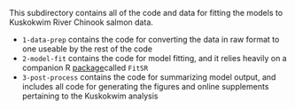 This subdirectory contains all of the code and data for fitting the models to Kuskokwim River Chinook salmon data.

* `1-data-prep` contains the code for converting the data in raw format to one useable by the rest of the code
* `2-model-fit` contains the code for model fitting, and it relies heavily on a companion R [package](<https://github.com/bstaton1/FitSR>)called `FitSR`
* `3-post-process` contains the code for summarizing model output, and includes all code for generating the figures and online supplements pertaining to the Kuskokwim analysis

